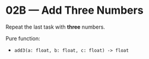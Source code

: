 # 02B — Add Three Numbers
Repeat the last task with **three** numbers.

Pure function:
- `add3(a: float, b: float, c: float) -> float`
